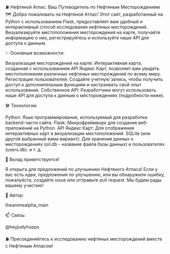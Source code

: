 ⛽ Нефтяной Атлас: Ваш Путеводитель по Нефтяным Месторождениям 🗺️
Добро пожаловать на Нефтяной Атлас! Этот сайт, разработанный на Python с использованием Flask, предоставляет вам удобный и интерактивный способ исследования нефтяных месторождений. Визуализируйте местоположения месторождений на карте, получайте информацию о них, регистрируйтесь и используйте наше API для доступа к данным.

✨ Основные возможности:

Визуализация месторождений на карте: Интерактивная карта, созданная с использованием API Яндекс Карт, позволяет вам увидеть местоположения различных нефтяных месторождений по всему миру.
Регистрация пользователей: Создайте учетную запись, чтобы получить доступ к дополнительным функциям и настраивать свой опыт использования.
Собственное API: Разработчики могут использовать наше API для доступа к данным о месторождениях (подробности ниже).

🛠️ Технологии:

Python: Язык программирования, используемый для разработки backend-части сайта.
Flask: Микрофреймворк для создания веб-приложений на Python.
API Яндекс Карт: Для отображения интерактивных карт и визуализации местоположений.
SQLite (или другой выбранный вами вариант): Для хранения данных о месторождениях (oil.db - название файла базы данных) и пользователях (users.db).
и т. д.

🤝 Вклад приветствуется!

Я открыта для предложений по улучшению Нефтяного Атласа! Если у вас есть идеи, предложения по улучшению, или вы обнаружили ошибку, пожалуйста, создайте issue или отправьте pull request. Мы будем рады вашему участию!


👤 Автор:

theanimealpha_main

📫 Связь:

@heyjudyhopps

⛽ Присоединяйтесь к исследованию нефтяных месторождений вместе с Нефтяным Атласом!
